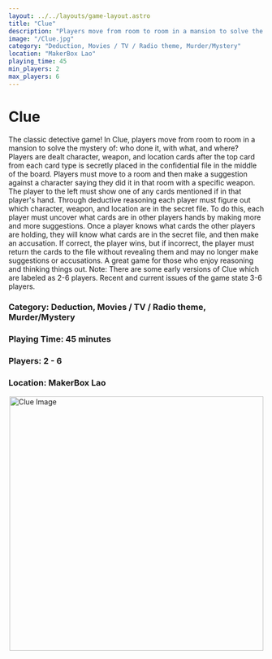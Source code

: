```yaml
---
layout: ../../layouts/game-layout.astro
title: "Clue"
description: "Players move from room to room in a mansion to solve the mystery of: who done it, with what, and where?"
image: "/Clue.jpg"
category: "Deduction, Movies / TV / Radio theme, Murder/Mystery"
location: "MakerBox Lao"
playing_time: 45
min_players: 2
max_players: 6
---
```

# Clue

The classic detective game!  In Clue, players move from room to room in a mansion to solve the mystery of: who done it, with what, and where?  Players are dealt character, weapon, and location cards after the top card from each card type is secretly placed in the confidential file in the middle of the board.  Players must move to a room and then make a suggestion against a character saying they did it in that room with a specific weapon.  The player to the left must show one of any cards mentioned if in that player's hand.  Through deductive reasoning each player must figure out which character, weapon, and location are in the secret file.  To do this, each player must uncover what cards are in other players hands by making more and more suggestions.  Once a player knows what cards the other players are holding, they will know what cards are in the secret file, and then make an accusation. If correct, the player wins, but if incorrect, the player must return the cards to the file without revealing them and may no longer make suggestions or accusations. A great game for those who enjoy reasoning and thinking things out.  Note: There are some early versions of Clue which are labeled as 2-6 players. Recent and current issues of the game state 3-6 players.  

### Category: Deduction, Movies / TV / Radio theme, Murder/Mystery

### Playing Time: 45 minutes

### Players: 2 - 6

### Location: MakerBox Lao

<img src="/Clue.jpg" alt="Clue Image" width="500" style="display: block; margin: 0 auto">

    